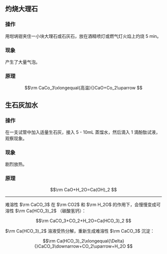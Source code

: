 ## 灼烧大理石

### 操作

用坩埚钳夹住一小块大理石或石灰石，放在酒精喷灯或燃气灯火焰上灼烧 5 min。

### 现象

产生了大量气泡。

### 原理

$$\rm
CaCo_3\xlongequal{高温}{}CaO+Co_2\uparrow
$$

## 生石灰加水

### 操作

在一支试管中加入适量生石灰，接入 5 - 10mL 蒸馏水，然后滴入 1 滴酚酞试液，观察现象。

### 现象

剧烈放热。

### 原理

$$\rm
CaO+H_2O=Ca(OH)_2
$$

---

难溶性 $\rm CaCO_3$ 在 $\rm CO2$ 和 $\rm H_2O$ 的作用下，会慢慢变成可溶性 $\rm Ca(HCO_3)_2$ （碳酸氢钙）：

$$\rm
CaCO_3+CO_2+H_2O=Ca(HCO_3)_2
$$

 $\rm Ca(HCO_3)_2$ 溶液受热分解，重新生成难溶性 $\rm CaCO_3$ 沉淀：
 
$$\rm
Ca(HCO_3)_2\xlongequal{\Delta}{}CaCO_3\downarrow+CO_2\uparrow+H_2O
$$

